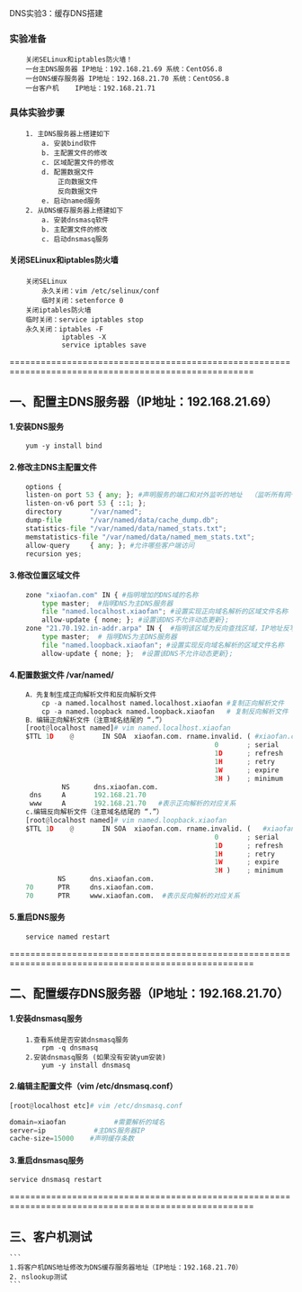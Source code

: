 DNS实验3：缓存DNS搭建

### 实验准备

```
    关闭SELinux和iptables防火墙！    
    一台主DNS服务器 IP地址：192.168.21.69 系统：CentOS6.8   
    一台DNS缓存服务器 IP地址：192.168.21.70 系统：CentOS6.8    
    一台客户机    IP地址：192.168.21.71
```

### 具体实验步骤

```
    1. 主DNS服务器上搭建如下            
        a. 安装bind软件             
        b. 主配置文件的修改             
        c. 区域配置文件的修改             
        d. 配置数据文件                        
            正向数据文件                        
            反向数据文件             
        e. 启动named服务         
    2. 从DNS缓存服务器上搭建如下     
        a. 安装dnsmasq软件                      
        b. 主配置文件的修改                      
        c. 启动dnsmasq服务
```

#### 关闭SELinux和iptables防火墙

```
    关闭SELinux            
        永久关闭：vim /etc/selinux/conf                
        临时关闭：setenforce 0        
    关闭iptables防火墙                
    临时关闭：service iptables stop                
    永久关闭：iptables -F                                  
             iptables -X                                      
             service iptables save
```

=====================================================================================================

## 一、配置主DNS服务器（IP地址：192.168.21.69）

#### 1.安装DNS服务

```
    yum -y install bind
```

#### 2.修改主DNS主配置文件

``` python
    options {        
    listen-on port 53 { any; }; #声明服务的端口和对外监听的地址  （监听所有网卡用any）  
    listen-on-v6 port 53 { ::1; };                
    directory       "/var/named";                
    dump-file       "/var/named/data/cache_dump.db";                
    statistics-file "/var/named/data/named_stats.txt";                
    memstatistics-file "/var/named/data/named_mem_stats.txt";                
    allow-query     { any; }; #允许哪些客户端访问                
    recursion yes;
```

#### 3.修改位置区域文件

``` python
    zone "xiaofan.com" IN { #指明增加的DNS域的名称                
        type master;  #指明DNS为主DNS服务器                
        file "named.localhost.xiaofan"; #设置实现正向域名解析的区域文件名称                
        allow-update { none; }; #设置该DNS不允许动态更新};    
    zone "21.70.192.in-addr.arpa" IN {  #指明该区域为反向查找区域，IP地址反写                
        type master;  # 指明DNS为主DNS服务器                
        file "named.loopback.xiaofan"; #设置实现反向域名解析的区域文件名称                
        allow-update { none; };  #设置该DNS不允许动态更新};
```

#### 4.配置数据文件  \/var\/named\/

``` python
    A．先复制生成正向解析文件和反向解析文件            
        cp -a named.localhost named.localhost.xiaofan #复制正向解析文件            
        cp -a named.loopback named.loopback.xiaofan   # 复制反向解析文件    
    B．编辑正向解析文件（注意域名结尾的 “.”）    
    [root@localhost named]# vim named.localhost.xiaofan        
    $TTL 1D    @       IN SOA  xiaofan.com. rname.invalid. ( #xiaofan.com. 写解析的域名   
                                                   0       ; serial         
                                                   1D      ; refresh            
                                                   1H      ; retry          
                                                   1W      ; expire         
                                                   3H )    ; minimum      
             NS      dns.xiaofan.com.       
     dns     A       192.168.21.70         
     www     A       192.168.21.70   #表示正向解析的对应关系    
    c.编辑反向解析文件（注意域名结尾的 “.”）   
    [root@localhost named]# vim named.loopback.xiaofan        
    $TTL 1D    @       IN SOA  xiaofan.com. rname.invalid. (   #xiaofan.com. 写解析的域名     
                                                   0       ; serial                            
                                                   1D      ; refresh                              
                                                   1H      ; retry                     
                                                   1W      ; expire           
                                                   3H )    ; minimum                
            NS      dns.xiaofan.com.        
    70      PTR     dns.xiaofan.com.        
    70      PTR     www.xiaofan.com.  #表示反向解析的对应关系
```

#### 5.重启DNS服务

```
    service named restart
```

=====================================================================================================

## 二、配置缓存DNS服务器（IP地址：192.168.21.70）

#### 1.安装dnsmasq服务

```
    1.查看系统是否安装dnsmasq服务
        rpm -q dnsmasq
    2.安装dnsmasq服务 (如果没有安装yum安装)
        yum -y install dnsmasq
```

#### 2.编辑主配置文件（vim \/etc\/dnsmasq.conf）

``` python
[root@localhost etc]# vim /etc/dnsmasq.conf

domain=xiaofan            #需要解析的域名
server=ip            #主DNS服务器IP
cache-size=15000    #声明缓存条数
```
#### 3.重启dnsmasq服务
    service dnsmasq restart
=====================================================================================================
## 三、客户机测试
    ```
    1.将客户机DNS地址修改为DNS缓存服务器地址（IP地址：192.168.21.70）
    2. nslookup测试
    ```
